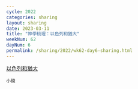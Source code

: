 ```yaml
---
cycle: 2022
categories: sharing
layout: sharing
date: 2023-03-11
title: "神學梳理：以色列和猶大"
weekNum: 62
dayNum: 6
permalink: /sharing/2022/wk62-day6-sharing.html
---
```


[以色列和猶大](https://eccseattle.github.io/media/sharing/2022/wk062/2023-03-11-bin.m4a)

`小錢`
